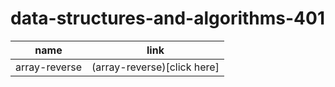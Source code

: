 # data-structures-and-algorithms-401

name           | link
-------------  |------
array-reverse  | (array-reverse)[click here]